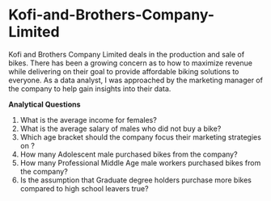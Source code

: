 # Kofi-and-Brothers-Company-Limited

Kofi and Brothers Company Limited deals in the production and sale of bikes. There has been a growing concern as to how to maximize revenue while delivering on their goal to provide affordable biking solutions to everyone. As a data analyst, I was approached by the marketing manager of the company to help gain insights into their data.


**Analytical Questions**
1. What is the average income for females?
2. What is the average salary of males who did not buy a bike? 
3. Which age bracket should the company focus their marketing strategies on ?
4. How many Adolescent male purchased bikes from the company?
5. How many Professional Middle Age male workers purchased bikes from the company?
6. Is the assumption that Graduate degree holders purchase more bikes compared to high school leavers true?